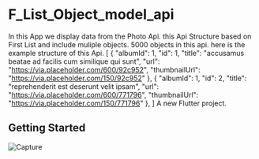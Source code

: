 # F_List_Object_model_api

In this App we display data from the Photo Api.
this Api Structure based on First List and include muliple objects. 5000 objects in this api.
here is the example structure of this Api.
[
  {
    "albumId": 1,
    "id": 1,
    "title": "accusamus beatae ad facilis cum similique qui sunt",
    "url": "https://via.placeholder.com/600/92c952",
    "thumbnailUrl": "https://via.placeholder.com/150/92c952"
  },
  {
    "albumId": 1,
    "id": 2,
    "title": "reprehenderit est deserunt velit ipsam",
    "url": "https://via.placeholder.com/600/771796",
    "thumbnailUrl": "https://via.placeholder.com/150/771796"
  },
  ]
A new Flutter project.

## Getting Started

![Capture](https://github.com/user-attachments/assets/5b963517-163c-444b-a583-0949a3687e40)

